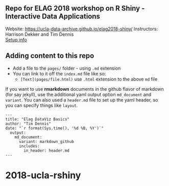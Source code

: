 ## Repo for ELAG 2018 workshop on R Shiny - Interactive Data Applications

Website: <https://ucla-data-archive.github.io/elag2018-shiny/>
Instructors: Harrison Dekker and Tim Dennis  
[Setup info](setup-r.md)

## Adding content to this repo

* Add a file to the `pages/` folder - using `.md` extension
* You can link to it off the `index.md` file like so:
  - `[Text](pages/file.html)` use `.html` extension to the above `md` file

If you want to use **rmarkdown** documents in the github flavor of markdown (for say jekyll), use the additional yaml output option `md_document` and `variant`. You can also used a `header.md` file to set up the yaml header, so you can specify things like `layout`. 

```
---
title: "Elag DataViz Basics"
author: "Tim Dennis"
date: "`r format(Sys.time(), '%d %B, %Y')`"
  output:
    md_document:
      variant: markdown_github
      includes:
        in_header: header.md
---
```
# 2018-ucla-rshiny
